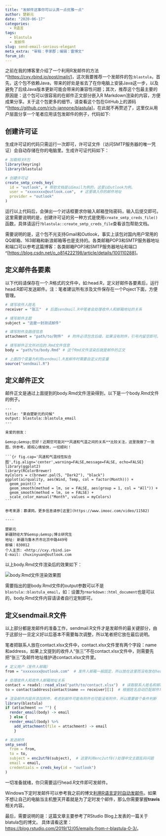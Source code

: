 ```yaml
---
title: "发邮件这事你可以认真一点优雅一点"
author: 楚新元
date: "2020-06-17"
categories:
  - R语言
tags:
  - blastula
  - 发邮件
slug: send-email-serious-elegant
meta_extra: "审稿：李家郡；编辑：雷博文"
forum_id: 
---
```


之前在我的博客里介绍了一个利用R发邮件的方法^[<https://cxy.rbind.io/post/mailr/>]，这次我要推荐一个发邮件的包:`blastula`，首先，这个包不依赖Java，带来的好处是省去了在你电脑上安装Java这一步，以及避免了后续Java版本更新可能会带来的兼容性问题；其次，推荐这个包最主要的原因是：这个包可以很容易的在邮件正文部分嵌入R Markdown渲染的内容，方便成果分享。关于这个包更多的细节，请查看这个包在GitHub上的源码^[<https://github.com/rich-iannone/blastula>]，在此就不再赘述了，这里仅从用户层面分享一个笔者应用该包发邮件的例子，代码如下:

## 创建许可证

生成许可证的代码只需运行一次即可，许可证文件（访问SMTP服务器的唯一凭证）会自动存储在你的电脑里。生成许可证代码如下：

```r
# 加载相关R包
library(keyring)
library(blastula)

# 创建许可证
create_smtp_creds_key(
  id = "outlook", # 帮助文档是以Gmail为例的，这里以Outlook为例。
  user = "xxxxxxxx@outlook.com",  # 这里填入你的邮件地址
  provider = "outlook"
)
```

运行以上代码后，会弹出一个对话框要求你输入邮箱登陆密码，输入后提交即可。这里需要说明的是，创建许可证的另一种方式是使用`create_smtp_creds_file()`函数，具体请运行`?blastula::create_smtp_creds_file`查看该包帮助文档。

需要说明的是，这个包不光支持Gmail和Outlook，事实上该包对国内用户常用的QQ邮箱、163邮箱和新浪邮箱等也是支持的。各类邮箱POP3和SMTP服务器地址和端口可以参考这篇博客：各类邮箱POP3和SMTP服务器地址和端口^[<https://blog.csdn.net/o_o814222198/article/details/100110288>]。

## 定义邮件各要素

以下代码请保存在一个.R格式的文件中，如:head.R，定义好邮件各要素后，运行head.R即可发送邮件。注：笔者建议所有涉及文件保存在一个Poject下面，方便管理。

```r
# 填写收件人姓名
receiver = "张三"  # 后面sendmail.R中笔者会处理收件人和邮箱地址的关系

# 填写邮件主题
subject = "这是一封测试邮件"

# 填写附件及路径信息
attachment = "path/to/附件"  # 附件必须包含后缀，如果没有附件，引号内留空即可。

# 填写邮件正文所对应的.Rmd文件信息
body = "path/to/body.Rmd" # 这个Rmd文件渲染后就是邮件的正文

# 上面四个变量为利用sendmail.R发邮件时需要自定义的变量
source("sendmail.R")
```

## 定义邮件正文

邮件正文是通过上面提到的body.Rmd文件渲染得到，以下是一个body.Rmd文件的例子。

````
---
title: "来自楚新元的问候"
output: blastula::blastula_email
--- 

亲爱的朋友：

&emsp;&emsp;您好！近期您可能对**风速和气温之间的关系**比较关注，这里我做了一张图，供参考。顺祝心情愉快，一切顺利！

```{r fig.cap='风速和气温线性拟合图',fig.align='center',warning=FALSE,message=FALSE, echo=FALSE}
library(ggplot2)
library(RColorBrewer)
myColors = c(brewer.pal(5, "Dark2"), "black")
ggplot(airquality, aes(Wind, Temp, col = factor(Month))) +
  geom_point() +
  geom_smooth(method = lm, se = FALSE, aes(group = 1, col = "All")) +
  geom_smooth(method = lm, se = FALSE) +
  scale_color_manual("Month", values = myColors)
```

参考来源：慕课网。更多信息请参[这里](https://www.imooc.com/video/11582)    

----

楚新元     
新疆财经大学&emsp;&emsp;博士研究生     
地址: 新疆乌鲁木齐市北京中路449号     
邮编：830012     
个人主页: <http://cxy.rbind.io>     
E-mail: chuxinyuan@outlook.com     

````

以上body.Rmd文件渲染后的效果如下：

![body.Rmd文件渲染效果图](https://user-images.githubusercontent.com/26518047/84739677-b3be9b80-af71-11ea-8888-c61479644d18.jpg)

需要指出的是body.Rmd文件的output参数可以不是`blastula::blastula_email`，如：设置为`rmarkdown::html_document`也是可以的，body.Rmd文件内容请读者自行定制即可。

## 定义sendmail.R文件

以上部分都是发邮件的准备工作，sendmail.R文件才是发邮件的最关键部分，由于这部分一旦定义好以后基本不需要每次调整，所以笔者把它放在最后说明。

笔者把联系人放在contact.xlsx文件中，contact.xlsx文件里有两个字段：name和address，如果上文提到的收件人“张三”不在contact.xlsx文件中，则需要先把“张三”及邮件地址维护进contact.xlsx文件里。

```r
# 定义用户（发件人邮箱）
from = "xxxxxxxx@outlook.com"  # 发件人邮箱一般固定，所以放在这里而没有放在head.R文件中。

# 处理收件人和收件人邮箱地址关系
contact = readxl::read_xlsx("path/to/contact.xlsx")  # 读取联系人姓名和邮箱地址
to = contact$address[contact$name == receiver][1]  # 根据姓名自动匹配邮件地址

# 渲染邮件内容并添加附件，考虑到邮件可能有附件也可能没有附件，所以需要做个条件判断
library(blastula)
if (attachment == "") {
  render_email(body) -> email
  } else {
  render_email(body) %>% 
    add_attachment(file = attachment) -> email
    }

# 发送邮件
smtp_send(
  from = from,
  to = to,
  subject = enc2utf8(subject),  # 这里利用enc2utf8()处理中文主题乱码问题
  email = email,
  credentials = creds_key(id = "outlook") 
)
```

一切准备就绪，你只需要运行head.R文件即可发邮件。

Windows下定时发邮件可以参考我之前的博文[利用R语言定时自动发邮件](https://cxy.rbind.io/post/mailr/)。如果不想让自己的电脑当主机整天开着就是为了定时发个邮件，那么你需要掌握**travis**相关内容。

最后，需要说明的是：这篇文章主要参考了RStudio Blog上发表的一篇关于blatula包的博文。
具体请看这里：<https://blog.rstudio.com/2019/12/05/emails-from-r-blastula-0-3/>。

